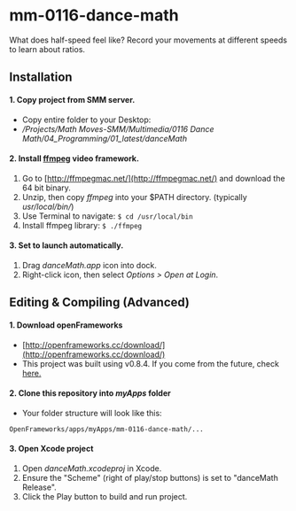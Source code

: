 # mm-0116-dance-math
What does half-speed feel like? Record your movements at different speeds to  learn about ratios.

## Installation
#### 1. Copy project from SMM server.
* Copy entire folder to your Desktop: 
* */Projects/Math Moves-SMM/Multimedia/0116 Dance Math/04_Programming/01_latest/danceMath*   

#### 2. Install [ffmpeg](https://www.ffmpeg.org/) video framework.
1. Go to [http://ffmpegmac.net/](http://ffmpegmac.net/) and download the 64 bit binary.
2. Unzip, then copy *ffmpeg* into your $PATH directory. (typically *usr/local/bin/*)
3. Use Terminal to navigate: ``` $ cd /usr/local/bin ```
4. Install ffmpeg library: ```$ ./ffmpeg```

#### 3. Set to launch automatically.
1. Drag *danceMath.app* icon into dock.
2. Right-click icon, then select *Options > Open at Login*.

## Editing & Compiling (Advanced)
#### 1. Download openFrameworks
* [http://openframeworks.cc/download/](http://openframeworks.cc/download/)
* This project was built using v0.8.4.  If you come from the future, check [here.](http://openframeworks.cc/download/older.html)

#### 2. Clone this repository into *myApps* folder
* Your folder structure will look like this:
```
OpenFrameworks/apps/myApps/mm-0116-dance-math/...
```

#### 3. Open Xcode project
1. Open *danceMath.xcodeproj* in Xcode.
2. Ensure the "Scheme" (right of play/stop buttons) is set to "danceMath Release".
3. Click the Play button to build and run project.
